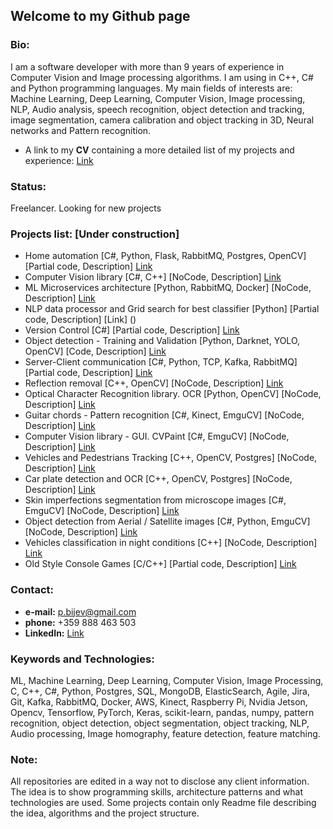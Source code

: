 ## Welcome to my Github page

### Bio:
I am a software developer with more than 9 years of experience in Computer Vision and Image processing algorithms. I am using in C++, C# and Python programming languages.
My main fields of interests are: Machine Learning, Deep Learning, Computer Vision, Image processing, NLP, Audio analysis, speech recognition, object detection and tracking, image segmentation, camera calibration and object tracking in 3D, Neural networks and Pattern recognition. 

* A link to my **CV** containing a more detailed list of my projects and experience: [Link](https://github.com/petarnikolovprojects/petarnikolovprojects/blob/master/PetarNikolov_CV.pdf)

### Status: 
Freelancer. Looking for new projects

### Projects list: [Under construction]
* Home automation [C#, Python, Flask, RabbitMQ, Postgres, OpenCV] [Partial code, Description] [Link](https://github.com/petarnikolovprojects/HomeAutomation)
* Computer Vision library [C#, C++] [NoCode, Description] [Link](https://github.com/petarnikolovprojects/CVLibrary)
* ML Microservices architecture [Python, RabbitMQ, Docker] [NoCode, Description] [Link]()
* NLP data processor and Grid search for best classifier [Python] [Partial code, Description] [Link] ()
* Version Control [C#] [Partial code, Description] [Link](https://github.com/petarnikolovprojects/PeVC)
* Object detection - Training and Validation [Python, Darknet, YOLO, OpenCV] [Code, Description] [Link](https://github.com/petarnikolovprojects/YOLO_TrainerValidator)
* Server-Client communication [C#, Python, TCP, Kafka, RabbitMQ] [Partial code, Description] [Link](https://github.com/petarnikolovprojects/ServerClientsCommunication)
* Reflection removal [C++, OpenCV] [NoCode, Description] [Link]()
* Optical Character Recognition library. OCR [Python, OpenCV] [NoCode, Description] [Link]()
* Guitar chords - Pattern recognition [C#, Kinect, EmguCV] [NoCode, Description] [Link]()
* Computer Vision library - GUI. CVPaint [C#, EmguCV] [NoCode, Description] [Link]()
* Vehicles and Pedestrians Tracking [C++, OpenCV, Postgres] [NoCode, Description] [Link]()
* Car plate detection and OCR [C++, OpenCV, Postgres] [NoCode, Description] [Link]()
* Skin imperfections segmentation from microscope images [C#, EmguCV] [NoCode, Description] [Link]()
* Object detection from Aerial / Satellite images [C#, Python, EmguCV] [NoCode, Description] [Link]()
* Vehicles classification in night conditions [C++] [NoCode, Description] [Link]()
* Old Style Console Games [C/C++] [Partial code, Description] [Link](https://github.com/petarnikolovprojects/ConsoleGames)

### Contact:
* **e-mail:** p.bijev@gmail.com
* **phone:** +359 888 463 503
* **LinkedIn:** [Link](https://www.linkedin.com/in/petyr-nikolov-a6463928/)

### Keywords and Technologies:
ML, Machine Learning, Deep Learning, Computer Vision, Image Processing, C, C++, C#, Python, Postgres, SQL, MongoDB, ElasticSearch, Agile, Jira, Git, Kafka, RabbitMQ, Docker, AWS, Kinect, Raspberry Pi, Nvidia Jetson, Opencv, Tensorflow, PyTorch, Keras, scikit-learn, pandas, numpy, pattern recognition, object detection, object segmentation, object tracking, NLP, Audio processing, Image homography, feature detection, feature matching.

### Note:
All repositories are edited in a way not to disclose any client information. The idea is to show programming skills, architecture patterns and what technologies are used.
Some projects contain only Readme file describing the idea, algorithms and the project structure.
